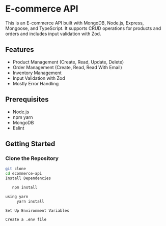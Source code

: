 # E-commerce API

This is an E-commerce API built with MongoDB, Node.js, Express, Mongoose, and TypeScript. It supports CRUD operations for products and orders and includes input validation with Zod.

## Features

- Product Management (Create, Read, Update, Delete)
- Order Management (Create, Read, Read With Email)
- Inventory Management
- Input Validation with Zod
- Mostly Error Handling

## Prerequisites

- Node.js
- npm  yarn 
- MongoDB 
- Eslint

## Getting Started

### Clone the Repository

```sh
git clone 
cd ecommerce-api
Install Dependencies

   npm install

using yarn
     yarn install

Set Up Environment Variables

Create a .env file 
